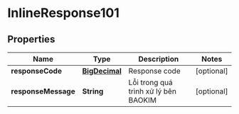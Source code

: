 # InlineResponse101

## Properties
Name | Type | Description | Notes
------------ | ------------- | ------------- | -------------
**responseCode** | [**BigDecimal**](BigDecimal.md) | Response code |  [optional]
**responseMessage** | **String** | Lỗi trong quá trình xử lý bên BAOKIM  |  [optional]
